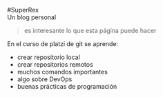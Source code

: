 #SuperRex  
Un blog personal
>es interesante lo que esta página puede hacer

En el curso de platzi de git se aprende:
* crear repositorio local
* crear repositorios remotos
* muchos comandos importantes
* algo sobre DevOps
* buenas prácticas de programación
